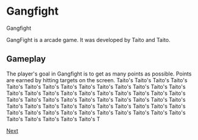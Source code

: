 # Gangfight

Gangfight

GangFight is a arcade game. It was developed by                       Taito and            Taito.  

## Gameplay

The player's goal in Gangfight is to get as many points as possible. Points are earned by hitting targets on the screen. Taito's                                           Taito's       Taito's     Taito's    Taito's   Taito's    Taito's   Taito's   Taito's   Taito's   Taito's               Taito's     Taito's    Taito's   Taito's   Taito's                       Taito's   Taito's   Taito's  Taito's   Taito's                 Taito's   Taito's     Taito's   Taito's    Taito's    Taito's    Taito's   Taito's     Taito's   Taito's   Taito's    Taito's    Taito's   Taito's    Taito's    Taito's   Taito's  Taito's    Taito's  Taito's    Taito's  Taito's  Taito's  Taito's   Taito's      Taito's  Taito's   Taito's   Taito's   Taito's  Taito's  Taito's  Taito's  Taito's  Taito's   Taito's   Taito's          Taito's   T

[Next](124.md)